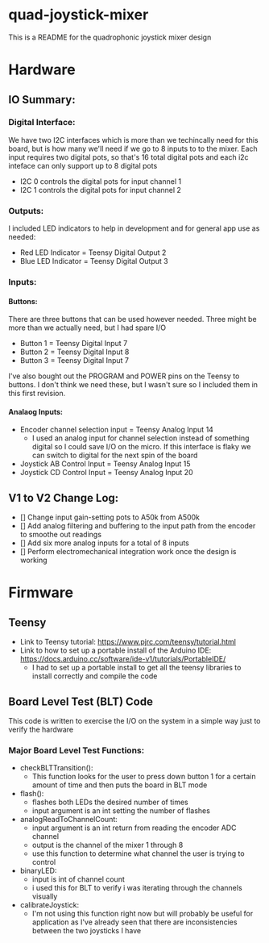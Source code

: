 # quad-joystick-mixer
This is a README for the quadrophonic joystick mixer design

# Hardware
## IO Summary: 
### Digital Interface: 
We have two I2C interfaces which is more than we techincally need for this board, but is how many we'll need if we go to 8 inputs to to the mixer. Each input requires two digital pots, so that's 16 total digital pots and each i2c inteface can only support up to 8 digital pots

- I2C 0 controls the digital pots for input channel 1
- I2C 1 controls the digital pots for input channel 2

### Outputs: 
I included LED indicators to help in development and for general app use as needed: 
- Red LED Indicator = Teensy Digital Output 2
- Blue LED Indicator = Teensy Digital Output 3

### Inputs: 
#### Buttons: 
There are three buttons that can be used however needed. Three might be more than we actually need, but I had spare I/O
- Button 1 = Teensy Digital Input 7
- Button 2 = Teensy Digital Input 8
- Button 3 = Teensy Digital Input 7

I've also bought out the PROGRAM and POWER pins on the Teensy to buttons. I don't think we need these, but I wasn't sure so I included them in this first revision. 

#### Analaog Inputs: 
- Encoder channel selection input = Teensy Analog Input 14
    - I used an analog input for channel selection instead of something digital so I could save I/O on the micro. If this interface is flaky we can switch to digital for the next spin of the board
- Joystick AB Control Input = Teensy Analog Input 15
- Joystick CD Control Input = Teensy Analog Input 20 


## V1 to V2 Change Log: 
- [] Change input gain-setting pots to A50k from A500k
- [] Add analog filtering and buffering to the input path from the encoder to smoothe out readings
- [] Add six more analog inputs for a total of 8 inputs 
- [] Perform electromechanical integration work once the design is working

# Firmware
## Teensy 
- Link to Teensy tutorial: https://www.pjrc.com/teensy/tutorial.html
- Link to how to set up a portable install of the Arduino IDE: https://docs.arduino.cc/software/ide-v1/tutorials/PortableIDE/
    - I had to set up a portable install to get all the teensy libraries to install correctly and compile the code

## Board Level Test (BLT) Code
This code is written to exercise the I/O on the system in a simple way just to verify the hardware

### Major Board Level Test Functions: 
- checkBLTTransition(): 
    - This function looks for the user to press down button 1 for a certain amount of time and then puts the board in BLT mode
- flash(): 
    - flashes both LEDs the desired number of times
    - input argument is an int setting the number of flashes
- analogReadToChannelCount: 
    - input argument is an int return from reading the encoder ADC channel
    - output is the channel of the mixer 1 through 8
    - use this function to determine what channel the user is trying to control
- binaryLED: 
    - input is int of channel count 
    - i used this for BLT to verify i was iterating through the channels visually
- calibrateJoystick: 
    - I'm not using this function right now but will probably be useful for application as I've already seen that there are inconsistencies between the two joysticks I have